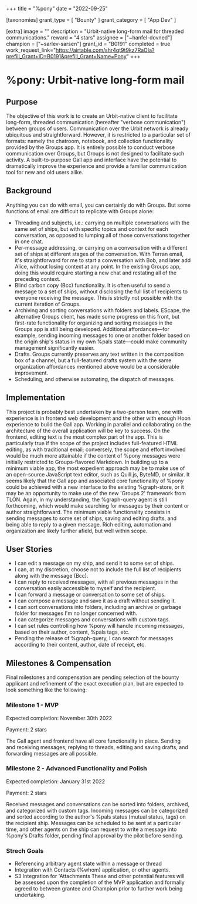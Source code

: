 +++
title = "%pony"
date = "2022-09-25"

[taxonomies]
grant_type = [ "Bounty" ]
grant_category = [ "App Dev" ]

[extra]
image = ""
description = "Urbit-native long-form mail for threaded communications."
reward = "4 stars"
assignee = ["~hanfel-dovned"]
champion = ["~sarlev-sarsen"]
grant_id = "B0191"
completed = true
work_request_link="https://airtable.com/shr4qt9t9kz7RaOIa?prefill_Grant+ID=B0191&prefill_Grant+Name=Pony"
+++

# %pony: Urbit-native long-form mail

## Purpose
The objective of this work is to create an Urbit-native client to facilitate long-form, threaded communication (hereafter "verbose communication") between groups of users. Communication over the Urbit network is already ubiquitous and straightforward. However, it is restricted to a particular set of formats: namely the chatroom, notebook, and collection functionality provided by the Groups app. It is entirely possible to conduct verbose communication over Groups, but Groups is not designed to facilitate such activity. A built-to-purpose Gall app and interface have the potential to dramatically improve the experience and provide a familiar communication tool for new and old users alike.

## Background
Anything you can do with email, you can certainly do with Groups. But some functions of email are difficult to replicate with Groups alone:
- Threading and subjects, i.e.: carrying on multiple conversations with the same set of ships, but with specific topics and context for each conversation, as opposed to lumping all of those conversations together in one chat.
- Per-message addressing, or carrying on a conversation with a different set of ships at different stages of the conversation. With Terran email, it's straightforward for me to start a conversation with Bob, and later add Alice, without losing context at any point. In the existing Groups app, doing this would require starting a new chat and restating all of the preceding context.
- Blind carbon copy (Bcc) functionality. It is often useful to send a message to a set of ships, without disclosing the full list of recipients to everyone receiving the message. This is strictly not possible with the current iteration of Groups.
- Archiving and sorting conversations with folders and labels. EScape, the alternative Groups client, has made some progress on this front, but first-rate functionality for organizing and sorting messages in the Groups app is still being developed. Additional affordances—for example, sending incoming messages to one or another folder based on the origin ship's status in my own %pals state—could make community management significantly easier.
- Drafts. Groups currently preserves any text written in the composition box of a channel, but a full-featured drafts system with the same organization affordances mentioned above would be a considerable improvement.
- Scheduling, and otherwise automating, the dispatch of messages.

## Implementation
This project is probably best undertaken by a two-person team, one with experience is in frontend web development and the other with enough Hoon experience to build the Gall app. Working in parallel and collaborating on the architecture of the overall application will be key to success.
On the frontend, editing text is the most complex part of the app. This is particularly true if the scope of the project includes full-featured HTML editing, as with traditional email; conversely, the scope and effort involved would be much more attainable if the content of %pony messages were initially restricted to Groups-flavored Markdown. In building up to a minimum viable app, the most expedient approach may be to make use of an open-source JavaScript text editor, such as Quill.js, ByteMD, or similar.
It seems likely that the Gall app and associated core functionality of %pony could be achieved with a new interface to the existing %graph-store, or it may be an opportunity to make use of the new 'Groups 2' framework from TLON. 
Again, in my understanding, the %graph-query agent is still forthcoming, which would make searching for messages by their content or author straightforward.
The minimum viable functionality consists in sending messages to some set of ships, saving and editing drafts, and being able to reply to a given message. Rich editing, automation and organization are likely further afield, but well within scope.

## User Stories
- I can edit a message on my ship, and send it to some set of ships.
- I can, at my discretion, choose not to include the full list of recipients along with the message (Bcc).
- I can reply to received messages, with all previous messages in the conversation easily accessible to myself and the recipient.
- I can forward a message or conversation to some set of ships.
- I can compose a message and save it as a draft without sending it.
- I can sort conversations into folders, including an archive or garbage folder for messages I'm no longer concerned with.
- I can categorize messages and conversations with custom tags.
- I can set rules controlling how %pony will handle incoming messages, based on their author, content, %pals tags, etc.
- Pending the release of %graph-query, I can search for messages according to their content, author, date of receipt, etc.
## Milestones & Compensation
Final milestones and compensation are pending selection of the bounty applicant and refinement of the exact execution plan, but are expected to look something like the following:
### Milestone 1 - MVP
Expected completion: November 30th 2022

Payment: 2 stars

The Gall agent and frontend have all core functionality in place. Sending and receiving messages, replying to threads, editing and saving drafts, and forwarding messages are all possible.

### Milestone 2 - Advanced Functionality and Polish

Expected completion: January 31st 2022

Payment: 2 stars

Received messages and conversations can be sorted into folders, archived, and categorized with custom tags. Incoming messages can be categorized and sorted according to the author's %pals status (mutual status, tags) on the recipient ship. Messages can be scheduled to be sent at a particular time, and other agents on the ship can request to write a message into %pony's Drafts folder, pending final approval by the pilot before sending.

### Strech Goals
- Referencing arbitrary agent state within a message or thread
- Integration with Contacts (%whom) application, or other agents.
- S3 Integration for 'Attachments
These and other potential features will be assessed upon the completion of the MVP application and formally agreed to between grantee and Champion prior to further work being undertaking.
